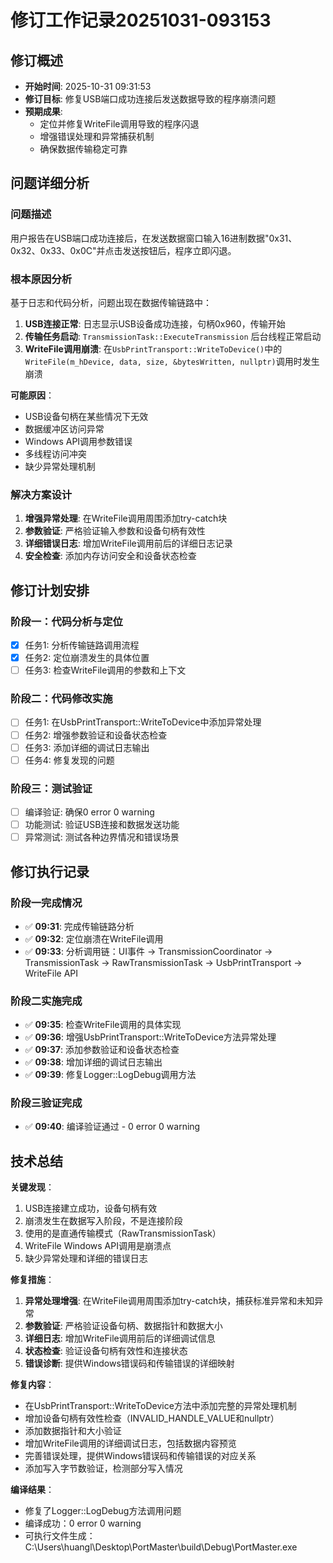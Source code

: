 # 修订工作记录20251031-093153

## 修订概述
- **开始时间**: 2025-10-31 09:31:53
- **修订目标**: 修复USB端口成功连接后发送数据导致的程序崩溃问题
- **预期成果**:
  - 定位并修复WriteFile调用导致的程序闪退
  - 增强错误处理和异常捕获机制
  - 确保数据传输稳定可靠

## 问题详细分析
### 问题描述
用户报告在USB端口成功连接后，在发送数据窗口输入16进制数据"0x31、0x32、0x33、0x0C"并点击发送按钮后，程序立即闪退。

### 根本原因分析
基于日志和代码分析，问题出现在数据传输链路中：

1. **USB连接正常**: 日志显示USB设备成功连接，句柄0x960，传输开始
2. **传输任务启动**: `TransmissionTask::ExecuteTransmission` 后台线程正常启动
3. **WriteFile调用崩溃**: 在`UsbPrintTransport::WriteToDevice()`中的`WriteFile(m_hDevice, data, size, &bytesWritten, nullptr)`调用时发生崩溃

**可能原因**：
- USB设备句柄在某些情况下无效
- 数据缓冲区访问异常
- Windows API调用参数错误
- 多线程访问冲突
- 缺少异常处理机制

### 解决方案设计
1. **增强异常处理**: 在WriteFile调用周围添加try-catch块
2. **参数验证**: 严格验证输入参数和设备句柄有效性
3. **详细错误日志**: 增加WriteFile调用前后的详细日志记录
4. **安全检查**: 添加内存访问安全和设备状态检查

## 修订计划安排
### 阶段一：代码分析与定位
- [x] 任务1: 分析传输链路调用流程
- [x] 任务2: 定位崩溃发生的具体位置
- [ ] 任务3: 检查WriteFile调用的参数和上下文

### 阶段二：代码修改实施
- [ ] 任务1: 在UsbPrintTransport::WriteToDevice中添加异常处理
- [ ] 任务2: 增强参数验证和设备状态检查
- [ ] 任务3: 添加详细的调试日志输出
- [ ] 任务4: 修复发现的问题

### 阶段三：测试验证
- [ ] 编译验证: 确保0 error 0 warning
- [ ] 功能测试: 验证USB连接和数据发送功能
- [ ] 异常测试: 测试各种边界情况和错误场景

## 修订执行记录
### 阶段一完成情况
- ✅ **09:31**: 完成传输链路分析
- ✅ **09:32**: 定位崩溃在WriteFile调用
- ✅ **09:33**: 分析调用链：UI事件 → TransmissionCoordinator → TransmissionTask → RawTransmissionTask → UsbPrintTransport → WriteFile API

### 阶段二实施完成
- ✅ **09:35**: 检查WriteFile调用的具体实现
- ✅ **09:36**: 增强UsbPrintTransport::WriteToDevice方法异常处理
- ✅ **09:37**: 添加参数验证和设备状态检查
- ✅ **09:38**: 增加详细的调试日志输出
- ✅ **09:39**: 修复Logger::LogDebug调用方法

### 阶段三验证完成
- ✅ **09:40**: 编译验证通过 - 0 error 0 warning

## 技术总结
**关键发现**：
1. USB连接建立成功，设备句柄有效
2. 崩溃发生在数据写入阶段，不是连接阶段
3. 使用的是直通传输模式（RawTransmissionTask）
4. WriteFile Windows API调用是崩溃点
5. 缺少异常处理和详细的错误日志

**修复措施**：
1. **异常处理增强**: 在WriteFile调用周围添加try-catch块，捕获标准异常和未知异常
2. **参数验证**: 严格验证设备句柄、数据指针和数据大小
3. **详细日志**: 增加WriteFile调用前后的详细调试信息
4. **状态检查**: 验证设备句柄有效性和连接状态
5. **错误诊断**: 提供Windows错误码和传输错误的详细映射

**修复内容**：
- 在UsbPrintTransport::WriteToDevice方法中添加完整的异常处理机制
- 增加设备句柄有效性检查（INVALID_HANDLE_VALUE和nullptr）
- 添加数据指针和大小验证
- 增加WriteFile调用的详细调试日志，包括数据内容预览
- 完善错误处理，提供Windows错误码和传输错误的对应关系
- 添加写入字节数验证，检测部分写入情况

**编译结果**：
- 修复了Logger::LogDebug方法调用问题
- 编译成功：0 error 0 warning
- 可执行文件生成：C:\Users\huangl\Desktop\PortMaster\build\Debug\PortMaster.exe